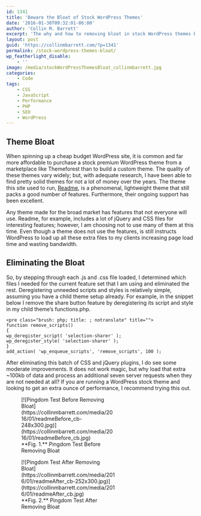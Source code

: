 ```yaml
---
id: 1341
title: 'Beware the Bloat of Stock WordPress Themes'
date: '2016-01-30T09:32:01-06:00'
author: 'Collin M. Barrett'
excerpt: 'The why and how to removing bloat in stock WordPress themes by deregistering unused scripts and styles.'
layout: post
guid: 'https://collinmbarrett.com/?p=1341'
permalink: /stock-wordpress-themes-bloat/
wp_featherlight_disable:
    - ''
image: /media/stockWordPressThemesBloat_collinmbarrett.jpg
categories:
    - Code
tags:
    - CSS
    - JavaScript
    - Performance
    - PHP
    - SEO
    - WordPress
---
```


## Theme Bloat

When spinning up a cheap budget WordPress site, it is common and far more affordable to purchase a stock premium WordPress theme from a marketplace like Themeforest than to build a custom theme. The quality of these themes vary widely; but, with adequate research, I have been able to find pretty solid themes for not a lot of money over the years. The theme this site used to run, [Readme](https://themeforest.net/item/readme-a-readable-wordpress-theme/9167043?ref=collinbarrett&clickthrough_id=1029644360&redirect_back=true "Themeforest Affiliate Link"), is a phenomenal, lightweight theme that still packs a good number of features. Furthermore, their ongoing support has been excellent.

Any theme made for the broad market has features that not everyone will use. Readme, for example, includes a lot of jQuery and CSS files for interesting features; however, I am choosing not to use many of them at this time. Even though a theme does not use the features, is still instructs WordPress to load up all these extra files to my clients increasing page load time and wasting bandwidth.

## Eliminating the Bloat

So, by stepping through each .js and .css file loaded, I determined which files I needed for the current feature set that I am using and eliminated the rest. Deregistering unneeded scripts and styles is relatively simple, assuming you have a child theme setup already. For example, in the snippet below I remove the share button feature by deregistering its script and style in my child theme’s functions.php.

```
<pre class="brush: php; title: ; notranslate" title="">
function remove_scripts()
{
wp_deregister_script( 'selection-sharer' );
wp_deregister_style( 'selection-sharer' );
}
add_action( 'wp_enqueue_scripts', 'remove_scripts', 100 );
```

After eliminating this batch of CSS and jQuery plugins, I do see some moderate improvements. It does not work magic, but why load that extra ~100kb of data and process an additional seven server requests when they are not needed at all? If you are running a WordPress stock theme and looking to get an extra ounce of performance, I recommend trying this out.

<figure aria-describedby="caption-attachment-1343" class="wp-caption aligncenter" id="attachment_1343" style="width: 248px">[![Pingdom Test Before Removing Bloat](https://collinmbarrett.com/media/2016/01/readmeBefore_cb-248x300.jpg)](https://collinmbarrett.com/media/2016/01/readmeBefore_cb.jpg)<figcaption class="wp-caption-text" id="caption-attachment-1343">**Fig. 1.** Pingdom Test Before Removing Bloat</figcaption></figure>

<figure aria-describedby="caption-attachment-1342" class="wp-caption aligncenter" id="attachment_1342" style="width: 252px">[![Pingdom Test After Removing Bloat](https://collinmbarrett.com/media/2016/01/readmeAfter_cb-252x300.jpg)](https://collinmbarrett.com/media/2016/01/readmeAfter_cb.jpg)<figcaption class="wp-caption-text" id="caption-attachment-1342">**Fig. 2.** Pingdom Test After Removing Bloat</figcaption></figure>